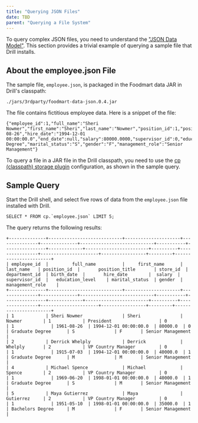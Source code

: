 ```yaml
---
title: "Querying JSON Files"
date: TBD 
parent: "Querying a File System"
---
```

To query complex JSON files, you need to understand the ["JSON Data Model"]({{site.baseurl}}/docs/json-data-model/). This section provides a trivial example of querying a sample file that Drill installs. 

## About the employee.json File
The sample file, `employee.json`, is packaged in the Foodmart data JAR in Drill's
classpath:  

`./jars/3rdparty/foodmart-data-json.0.4.jar`

The file contains fictitious employee
data. Here is a snippet of the file:

```
{"employee_id":1,"full_name":"Sheri Nowmer","first_name":"Sheri","last_name":"Nowmer","position_id":1,"position_title":"President","store_id":0,"department_id":1,"birth_date":"1961-08-26","hire_date":"1994-12-01 00:00:00.0","end_date":null,"salary":80000.0000,"supervisor_id":0,"education_level":"Graduate Degree","marital_status":"S","gender":"F","management_role":"Senior Management"}
```
To query a file in a JAR file in the Drill classpath, you need to use the [cp (classpath) storage plugin]({{site.baseurl}}/docs/storage-plugin-registration/) configuration, as shown in the sample query.

## Sample Query

Start the Drill shell, and select five rows of data from the `employee.json` file installed with Drill.

``SELECT * FROM cp.`employee.json` LIMIT 5;``

The query returns the following results:

    +--------------+----------------------------+---------------------+---------------+--------------+----------------------------+-----------+----------------+-------------+------------------------+----------+----------------+----------------------+-----------------+---------+-----------------------+
    | employee_id  |         full_name          |     first_name      |   last_name   | position_id  |       position_title       | store_id  | department_id  | birth_date  |       hire_date        |  salary  | supervisor_id  |   education_level    | marital_status  | gender  |    management_role    |
    +--------------+----------------------------+---------------------+---------------+--------------+----------------------------+-----------+----------------+-------------+------------------------+----------+----------------+----------------------+-----------------+---------+-----------------------+
    | 1            | Sheri Nowmer               | Sheri               | Nowmer        | 1            | President                  | 0         | 1              | 1961-08-26  | 1994-12-01 00:00:00.0  | 80000.0  | 0              | Graduate Degree      | S               | F       | Senior Management     |
    | 2            | Derrick Whelply            | Derrick             | Whelply       | 2            | VP Country Manager         | 0         | 1              | 1915-07-03  | 1994-12-01 00:00:00.0  | 40000.0  | 1              | Graduate Degree      | M               | M       | Senior Management     |
    | 4            | Michael Spence             | Michael             | Spence        | 2            | VP Country Manager         | 0         | 1              | 1969-06-20  | 1998-01-01 00:00:00.0  | 40000.0  | 1              | Graduate Degree      | S               | M       | Senior Management     |
    | 5            | Maya Gutierrez             | Maya                | Gutierrez     | 2            | VP Country Manager         | 0         | 1              | 1951-05-10  | 1998-01-01 00:00:00.0  | 35000.0  | 1              | Bachelors Degree     | M               | F       | Senior Management     |
